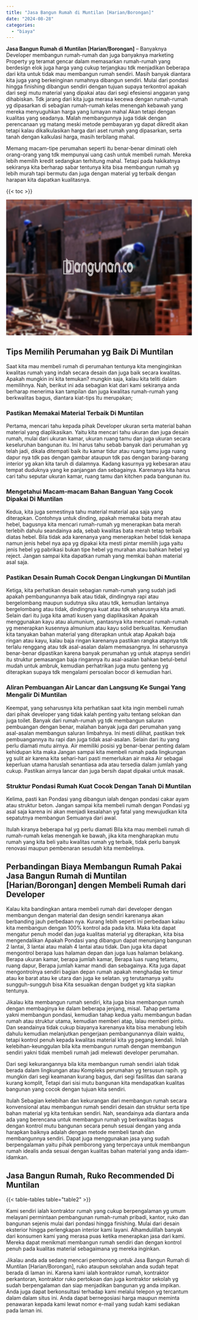 ```yaml
---
title: "Jasa Bangun Rumah di Muntilan [Harian/Borongan]"
date: "2024-08-28"
categories: 
  - "biaya"
---
```


**Jasa Bangun Rumah di Muntilan \[Harian/Borongan\]** – Banyaknya Developer membangun rumah-rumah dan juga banyaknya marketing Property yg teramat gencar dalam memasarkan rumah-rumah yang berdesign elok juga harga yang cukup terjangkau tdk menjadikan beberapa dari kita untuk tidak mau membangun rumah sendiri. Masih banyak diantara kita juga yang berkeinginan rumahnya dibangun sendiri. Mulai dari pondasi hingga finishing dibangun sendiri dengan tujuan supaya terkontrol apakah dari segi mutu material yang dipakai atau dari segi efesiensi anggaran yang dihabiskan. Tdk jarang dari kita juga merasa kecewa dengan rumah-rumah yg dipasarkan di sebagian rumah-rumah kelas menengah kebawah yang mereka menyuguhkan harga yang lumayan mahal Akan tetapi dengan kualitas yang seadanya. Malah membangunnya juga tidak dengan perencanaan yg matang meski metode pembayaran yg dapat dikredit akan tetapi kalau dikalkulasikan harga dari aset rumah yang dipasarkan, serta tanah dengan kalkulasi harga, masih terbilang mahal.

Memang macam-tipe perumahan seperti itu benar-benar diminati oleh orang-orang yang tdk mempunyai uang cash untuk membeli rumah. Mereka lebih memilih kredit sedangkan terhitung mahal. Tetapi pada hakikatnya sekiranya kita berharap sabar tentunya kita bisa membangun rumah yg lebih murah tapi bermutu dan juga dengan material yg terbaik dengan harapan kita dapatkan kualitasnya.

{{< toc >}}

![Jasa Bangun Rumah di Muntilan [Harian/Borongan]](/images/borong-bangunan-38.png)

## Tips Memilih Perumahan yg Baik Di Muntilan

Saat kita mau membeli rumah di perumahan tentunya kita menginginkan kwalitas rumah yang indah secara desain dan juga baik secara kwalitas. Apakah mungkin ini kita temukan? mungkin saja, kalau kita teliti dalam memilihnya. Nah, berikut ini ada sebagian kiat dari kami sekiranya anda berharap menerima kan tampilan dan juga kwalitas rumah-rumah yang berkwalitas bagus, diantara kiat-tips Itu merupakan;

### Pastikan Memakai Material Terbaik Di Muntilan

Pertama, mencari tahu kepada pihak Developer ukuran serta material bahan material yang diaplikasikan. Yaitu kita mencari tahu ukuran dan juga desain rumah, mulai dari ukuran kamar, ukuran ruang tamu dan juga ukuran secara keseluruhan bangunan itu. Ini harus tahu sebab banyak dari perumahan yg telah jadi, dikala ditempati baik itu kamar tidur atau ruang tamu juga ruang dapur nya tdk pas dengan gambar ataupun tdk pas dengan barang-barang interior yg akan kita taruh di dalamnya. Kadang kasurnya yg kebesaran atau tempat duduknya yang ke panjangan dan sebagainya. Karenanya kita harus cari tahu seputar ukuran kamar, ruang tamu dan kitchen pada bangunan itu.

### Mengetahui Macam-macam Bahan Banguan Yang Cocok Dipakai Di Muntilan

Kedua, kita juga semestinya tahu material material apa saja yang diterapkan. Contohnya untuk dinding, apakah memakai bata merah atau hebel, bagusnya kita mencari rumah-rumah yg menerapkan bata merah terlebih dahulu seandainya ada, sebab kwalitas bata merah tetap terbaik diatas hebel. Bila tidak ada karenanya yang menerapkan hebel tidak kenapa namun jenis hebel nya apa yg dipakai kita mesti pintar memilih juga yaitu jenis hebel yg pabrikasi bukan tipe hebel yg murahan atau bahkan hebel yg reject. Jangan sampai kita dapatkan rumah yang memkai bahan material asal saja.

### Pastikan Desain Rumah Cocok Dengan Lingkungan Di Muntilan

Ketiga, kita perhatikan desain sebagian rumah-rumah yang sudah jadi apakah pembangunannya baik atau tidak, dindingnya rapi atau bergelombang maupun sudutnya siku atau tdk, kemudian lantainya bergelombang atau tidak, dindingnya kuat atau tdk seharusnya kita amati. Selain dari itu juga kita amati kusen yang diaplikasikan Apakah menggunakan kayu atau alumunium, pantasnya kita mencari rumah-rumah yg menerapkan kusennya almunium atau kayu solid berkualitas. Kemudian kita tanyakan bahan material yang diterapkan untuk atap Apakah baja ringan atau kayu, kalau baja ringan karenanya pastikan rangka atapnya tdk terlalu renggang atau tdk asal-asalan dalam memasangnya. Ini seharusnya benar-benar dipastikan karena banyak perumahan yg untuk atapnya sendiri itu struktur pemasangan baja ringannya itu asal-asalan bahkan betul-betul mudah untuk ambruk, kemudian perhatrikan juga mutu genteng yg diterapkan supaya tdk mengalami persoalan bocor di kemudian hari.

### Aliran Pembuangan Air Lancar dan Langsung Ke Sungai Yang Mengalir Di Muntilan

Keempat, yang seharusnya kita perhatikan saat kita ingin membeli rumah dari pihak developer yang tidak kalah penting yaitu tentang selokan dan juga toilet. Banyak dari rumah-rumah yg tdk membangun saluran pembuangan dengan benar, malahan banyak juga dari perumahan yang asal-asalan membangun saluran limbahnya. Ini mesti dilihat, pastikan trek pembuangannya itu rapi dan juga tidak asal-asalan. Selain dari itu yang perlu diamati mutu airnya. Air memiliki posisi yg benar-benar penting dalam kehidupan kita maka Jangan sampai kita membeli rumah pada lingkungan yg sulit air karena kita sehari-hari pasti memerlukan air maka Air sebagai keperluan utama haruslah senantiasa ada atau tersedia dalam jumlah yang cukup. Pastikan airnya lancar dan juga bersih dapat dipakai untuk masak.

### Struktur Pondasi Rumah Kuat Cocok Dengan Tanah Di Muntilan

Kelima, pasti kan Pondasi yang dibangun ialah dengan pondasi cakar ayam atau struktur beton. Jangan sampai kita membeli rumah dengan Pondasi yg asal saja karena ini akan menjadi kesalahan yg fatal yang mewujudkan kita sepatutnya membangun Semuanya dari awal.

Itulah kiranya beberapa hal yg perlu diamati Bila kita mau membeli rumah di rumah-rumah kelas menengah ke bawah, jika kita mengharapkan mutu rumah yang kita beli yaitu kwalitas rumah yg terbaik, tidak perlu banyak renovasi maupun pembenaran sesudah kita membelinya.

## Perbandingan Biaya Membangun Rumah Pakai Jasa Bangun Rumah di Muntilan \[Harian/Borongan\] dengen Membeli Rumah dari Developer

Kalau kita bandingkan antara membeli rumah dari developer dengan membangun dengan material dan design sendiri karenanya akan berbanding jauh perbedaan nya. Kurang lebih seperti ini perbedaan kalau kita membangun dengan 100% kontrol ada pada kita. Maka kita dapat mengatur penuh model dan juga kualitas material yg diterapkan, kita bisa mengendalikan Apakah Pondasi yang dibangun dapat menunjang bangunan 2 lantai, 3 lantai atau malah 4 lantai atau tidak. Dan juga kita dapat mengontrol berapa luas halaman depan dan juga luas halaman belakang. Berapa ukuran kamar, berapa jumlah kamar, Berapa luas ruang tetamu, ruang dapur, Berapa jumlah kamar mandi dan sebagainya. Kita juga dapat mengontrolnya sendiri bagian depan rumah apakah menghadap ke timur atau ke barat atau ke utara dan juga ke selatan. yg terutamanya yaitu sungguh-sungguh bisa Kita sesuaikan dengan budget yg kita siapkan tentunya.

Jikalau kita membangun rumah sendiri, kita juga bisa membangun rumah dengan membaginya ke dalam beberapa jenjang, misal. Tahap pertama yakni membangun pondasi, kemudian tahap kedua yaitu membangun badan rumah atau struktur utama, kemudian memberi atap, lalau memberi pintu. Dan seandainya tidak cukup biayanya karenanya kita bisa menabung lebih dahulu kemudian melanjutkan pengerjaan pembangunannya dilain waktu, tetapi kontrol penuh kepada kwalitas material kita yg pegang kendali. Inilah kelebihan-keunggulan bila kita membangun rumah dengan membangun sendiri yakni tidak membeli rumah jadi melewati developer perumahan.

Dari segi kekurangannya bila kita membangun rumah sendiri ialah tidak berada dalam lingkungan atau Kompleks perumahan yg tersusun rapih. yg mungkin dari segi keamanan kurang bagus, dari segi fasilitas dan sarana kurang komplit, Tetapi dari sisi mutu bangunan kita mendapatkan kualitas bangunan yang cocok dengan tujuan kita sendiri.

Itulah Sebagian kelebihan dan kekurangan dari membangun rumah secara konvensional atau membangun rumah sendiri desain dan struktur serta tipe bahan material yg kita tentukan sendiri. Nah, seandainya ada diantara anda ada yang berencana untuk membangun rumah yg berkwalitas bagus dengan kontrol mutu bangunan secara penuh sesuai dengan yang anda harapkan baiknya adalah dengan metode membeli tanah dan membangunnya sendiri. Dapat juga menggunakan jasa yang sudah berpengalaman yaitu pihak pemborong yang terpercaya untuk membangun rumah idealis anda sesuai dengan kualitas bahan material yang anda idam-idamkan.

## Jasa Bangun Rumah, Ruko Recommended Di Muntilan

{{< table-tables table="table2" >}}

Kami sendiri ialah kontraktor rumah yang cukup berpengalaman yg umum melayani permintaan pembangunan rumah-rumah pribadi, kantor, ruko dan bangunan sejenis mulai dari pondasi hingga finishing. Mulai dari desain eksterior hingga perlengkapan interior kami layani. Alhamdulillah banyak dari konsumen kami yang merasa puas ketika menerapkan jasa dari kami. Mereka dapat menikmati membangun rumah sendiri dan dengan kontrol penuh pada kualitas material sebagaimana yg mereka inginkan.

Jikalau anda ada sedang mencari pemborong untuk Jasa Bangun Rumah di Muntilan \[Harian/Borongan\], ruko ataupun sekolahan anda sudah tepat berada di laman ini. Karena kami ialah kontraktor rumah, kontraktor perkantoran, kontraktor ruko pertokoan dan juga kontraktor sekolah yg sudah berpengalaman dan siap menjadikan bangunan yg anda impikan. Anda juga dapat berkonsultasi terhadap kami melalui telepon yg tercantum dalam dalam situs ini. Anda dapat bernegosiasi harga maupun meminta penawaran kepada kami lewat nomor e-mail yang sudah kami sediakan pada laman ini.
